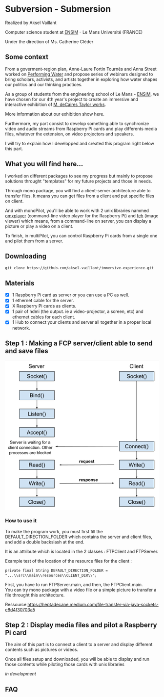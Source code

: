 # Subversion - Submersion  

Realized by Aksel Vaillant  

Computer science student at [ENSIM](http://ensim.univ-lemans.fr/fr/index.html) - Le Mans Université (FRANCE)   

Under the direction of Ms. Catherine Cléder

## Some context  

From a goverment-region plan, Anne-Laure Fortin Tournès and Anna Street worked on [Performing Water](https://performingwater.org) and propose series of webinars designed to bring scholars, activists, and artists together in exploring how water shapes our politics and our thinking practices.  

As a group of students from the engineering school of Le Mans - [ENSIM](http://ensim.univ-lemans.fr/fr/index.html), we have chosen for our 4th year's project to create an immersive and interactive exhibition of [M. deCaires Taylor works](https://www.underwatersculpture.com). 

More information about our exhibition show here.  

Furthermore, my part consist to develop something able to synchronize video and audio streams from Raspberry Pi cards and play differents media files, whatever the extension, on video projectors and speakers. 

I will try to explain how I developped and created this program right below this part.

## What you will find here...
I worked on different packages to see my progress but mainly to propose solutions throught "templates" for my future projects and those in needs.

Through mono package, you will find a client-server architecture able to transfer files. It means you can get files from a client and put specific files on client.

And with monoPilot, you'll be able to work with 2 unix libraries nammed [omxplayer](https://github.com/popcornmix/omxplayer) (command-line video player for the Raspberry Pi) and [feh](https://feh.finalrewind.org) (image viewer) which means, from a command-line on server, you can display a picture or play a video on a client. 

To finish, in multiPilot, you can control Raspberry Pi cards from a single one and pilot them from a server.  

## Downloading

    git clone https://github.com/aksel-vaillant/immersive-experience.git

## Materials

- [X] 1 Raspberry Pi card as server or you can use a PC as well.    
- [X] 1 ethernet cable for the server.     
- [X] X Raspberry Pi cards as clients.   
- [X] 1 pair of hdmi (the output. ie a video-projector, a screen, etc) and ethernet cables for each client.       
- [X] 1 Hub to connect your clients and server all together in a proper local network.

## Step 1 : Making a FCP server/client able to send and save files 

![img.png](img.png)

### How to use it  
To make the program work, you must first fill the DEFAULT_DIRECTION_FOLDER which contains the server and client files, and add a double backslash at the end.  

It is an attribute which is located in the 2 classes : FTPClient and FTPServer.

Example test of the location of the resource files for the client :

    private final String DEFAULT_DIRECTION_FOLDER = "...\\src\\main\\resources\\CLIENT_DIR\\";

First, you have to run FTPServer.main, and then, the FTPClient.main.  
You can try mono package with a video file or a simple picture to transfer a file throught this architecture. 

Ressource https://heptadecane.medium.com/file-transfer-via-java-sockets-e8d4f30703a5

## Step 2 : Display media files and pilot a Raspberry Pi card 

The aim of this part is to connect a client to a server and display different contents such as pictures or videos. 

Once all files setup and downloaded, you will be able to display and run those contents while piloting those cards with unix libraries

<em>in development</em>

## FAQ 




